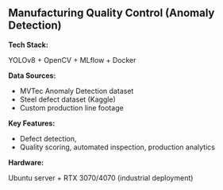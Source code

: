 ## Manufacturing Quality Control (Anomaly Detection)
 
**Tech Stack:** 

YOLOv8 + OpenCV + MLflow + Docker 

**Data Sources:**
 
- MVTec Anomaly Detection dataset
- Steel defect dataset (Kaggle)
- Custom production line footage 

**Key Features:** 

- Defect detection, 
- Quality scoring, automated inspection, production analytics 

**Hardware:** 

Ubuntu server + RTX 3070/4070 (industrial deployment)